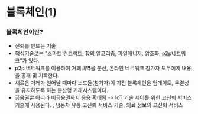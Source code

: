 # 블록체인(1)

### 블록체인이란?

- 신뢰를 만드는 기술
- 핵심기술로는 "스마트 컨트랙트, 합의 알고리즘, 파일매니저, 암호화, p2p네트워크"가 있다.
- p2p 네트워크를 이용하여 거래내역을 분산, 온라인 네트워크 참가자 모두에게 내용을 공개 및 기록한다.
- 새로운 거래가 일어날 때마다 노드들(참가자)이 가진 블록체인을 업데이트, 무결성을 유지하도록 하는 분산형 거래시스템이다.
- 금융권뿐 아니라 비금융권까지 응용 확대됨 -> IoT 기술 제어를 위한 고신뢰 서비스 기술에 사용된다.
  , 냉동차 유통 고신뢰 서비스 기술, 의료 정보의 고신뢰 서비스